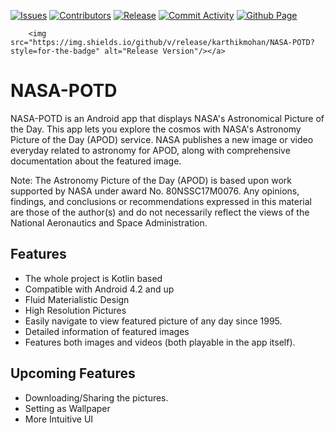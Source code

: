 </p>
<p align="left">
    <a href="https://github.com/karthikmohan/NASA-POTD/issues" alt="Issues">
        <img src="https://img.shields.io/github/issues/karthikmohan/NASA-POTD?style=for-the-badge" alt="Issues"/></a>
    <a href="https://github.com/karthikmohan/NASA-POTD/graphs/contributors" alt="Contributors">
        <img src="https://img.shields.io/github/contributors/karthikmohan/NASA-POTD?style=for-the-badge" alt="Contributors"/></a>
    <a href="https://github.com/karthikmohan/NASA-POTD/releases" alt="Release">
        <img src="https://img.shields.io/github/release-date/karthikmohan/NASA-POTD?style=for-the-badge" alt="Release"/></a> 
     <a href="https://github.com/karthikmohan/NASA-POTD/commits" alt="Commit Activity">
        <img src="https://img.shields.io/github/commit-activity/m/karthikmohan/NASA-POTD?style=for-the-badge" alt="Commit Activity"/></a> 
    <a href="https://karthikmohan.github.io/NASA-POTD/" alt="Github Page">
        <img src="https://img.shields.io/website?down_color=red&down_message=offline&style=for-the-badge&up_color=green&up_message=online&url=https%3A%2F%2Fkarthikmohan.github.io%2FNASA-POTD%2F" alt="Github Page"/></a> 
    
        <img src="https://img.shields.io/github/v/release/karthikmohan/NASA-POTD?style=for-the-badge" alt="Release Version"/></a> 
</p>  

# NASA-POTD
NASA-POTD is an Android app that displays NASA's Astronomical Picture of the Day. 
This app lets you explore the cosmos with NASA's Astronomy Picture of the Day (APOD) service. NASA publishes a new image or video everyday related to astronomy for APOD, along with comprehensive documentation about the featured image.

Note: The Astronomy Picture of the Day (APOD) is based upon work supported by NASA under award No. 80NSSC17M0076. Any opinions, findings, and conclusions or recommendations expressed in this material are those of the author(s) and do not necessarily reflect the views of the National Aeronautics and Space Administration.

## Features
* The whole project is Kotlin based
* Compatible with Android 4.2 and up
* Fluid Materialistic Design
* High Resolution Pictures
* Easily navigate to view featured picture of any day since 1995.
* Detailed information of featured images
* Features both images and videos (both playable in the app itself).

## Upcoming Features
* Downloading/Sharing the pictures.
* Setting as Wallpaper
* More Intuitive UI
